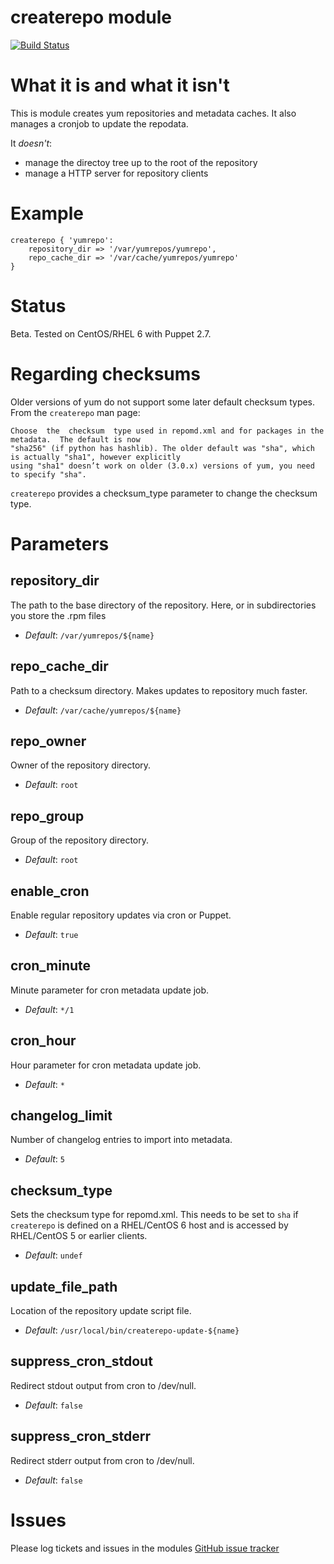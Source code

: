 # createrepo module #

[![Build Status](https://travis-ci.org/pall-valmundsson/puppet-createrepo.png)](https://travis-ci.org/pall-valmundsson/puppet-createrepo)

# What it is and what it isn't #

This is module creates yum repositories and metadata caches.
It also manages a cronjob to update the repodata.

It *doesn't*:

- manage the directoy tree up to the root of the repository
- manage a HTTP server for repository clients

# Example #

    createrepo { 'yumrepo':
        repository_dir => '/var/yumrepos/yumrepo',
        repo_cache_dir => '/var/cache/yumrepos/yumrepo'
    }

# Status #
Beta. Tested on CentOS/RHEL 6 with Puppet 2.7.

# Regarding checksums #
Older versions of yum do not support some later default checksum types. From the ```createrepo``` man page:


    Choose  the  checksum  type used in repomd.xml and for packages in the metadata.  The default is now
    "sha256" (if python has hashlib). The older default was "sha", which is actually "sha1", however explicitly
    using "sha1" doesn’t work on older (3.0.x) versions of yum, you need to specify "sha".


```createrepo``` provides a checksum_type parameter to change the checksum type.

# Parameters #

repository_dir
--------------
The path to the base directory of the repository. Here, or in subdirectories
you store the .rpm files

- *Default*: ```/var/yumrepos/${name}```

repo_cache_dir
--------------
Path to a checksum directory. Makes updates to repository much faster.

- *Default*: ```/var/cache/yumrepos/${name}```

repo_owner
----------
Owner of the repository directory.

- *Default*: ```root```

repo_group
----------
Group of the repository directory.

- *Default*: ```root```

enable_cron
-----------
Enable regular repository updates via cron or Puppet.

- *Default*: ```true```

cron_minute
-----------
Minute parameter for cron metadata update job.

- *Default*: ```*/1```

cron_hour
---------
Hour parameter for cron metadata update job.

- *Default*: ```*```

changelog_limit
---------------
Number of changelog entries to import into metadata.

- *Default*: ```5```

checksum_type
-------------
Sets the checksum type for repomd.xml. This needs to be set to ```sha``` if ```createrepo``` is defined on a RHEL/CentOS 6 host and is accessed by RHEL/CentOS 5 or earlier clients.

- *Default*: ```undef```

update_file_path
-------------
Location of the repository update script file.

- *Default*: ```/usr/local/bin/createrepo-update-${name}```

suppress_cron_stdout
--------------------
Redirect stdout output from cron to /dev/null.

- *Default*: ```false```

suppress_cron_stderr
--------------------
Redirect stderr output from cron to /dev/null.

- *Default*: ```false```

# Issues #
Please log tickets and issues in the modules [GitHub issue tracker](https://github.com/pall-valmundsson/puppet-createrepo/issues)
